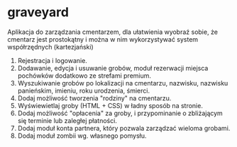 # graveyard
Aplikacja do zarządzania cmentarzem, dla ułatwienia wyobraź sobie, że cmentarz jest prostokątny i można w nim wykorzystywać system współrzędnych (kartezjański)
1. Rejestracja i logowanie.
2. Dodawanie, edycja i usuwanie grobów,  moduł rezerwacji miejsca pochówków dodatkowo ze strefami premium.
3. Wyszukiwanie grobów po lokalizacji na cmentarzu, nazwisku,  nazwisku panieńskim, imieniu, roku urodzenia, śmierci.
4. Dodaj możliwość tworzenia "rodziny" na cmentarzu.
5. Wyświewietlaj groby (HTML + CSS) w ładny sposób na stronie.
6. Dodaj możliwość "opłacenia" za groby, i przypominanie o zbliżającym się terminie lub zaległej płatności.
7. Dodaj moduł konta partnera, który pozwala zarządzać wieloma grobami.
8. Dodaj moduł zombii wg. własnego pomysłu.

